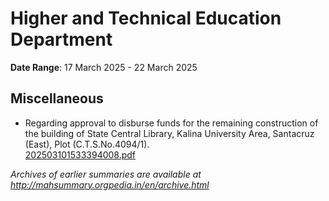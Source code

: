 # Higher and Technical Education Department

**Date Range**: 17 March 2025 - 22 March 2025


## Miscellaneous
- Regarding approval to disburse funds for the remaining construction of the building of State Central Library, Kalina University Area, Santacruz (East), Plot (C.T.S.No.4094/1).\
  [202503101533394008.pdf](https://gr.maharashtra.gov.in/Site/Upload/Government%20Resolutions/English/202503101533394008.pdf)


*Archives of earlier summaries are available at http://mahsummary.orgpedia.in/en/archive.html*